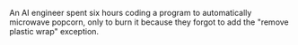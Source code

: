 An AI engineer spent six hours coding a program to automatically microwave popcorn, only to burn it because they forgot to add the "remove plastic wrap" exception.